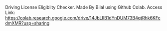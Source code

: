
Driving License Eligiblity Checker. Made By Bilal using Github Colab. 
Access Link: https://colab.research.google.com/drive/14JbLIlB1dYnDUM73B4qtRhk6KFcdmXMR?usp=sharing
